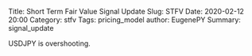Title: Short Term Fair Value Signal Update
Slug: STFV
Date: 2020-02-12 20:00
Category: stfv
Tags: pricing_model
author: EugenePY
Summary: signal_update

USDJPY is overshooting.